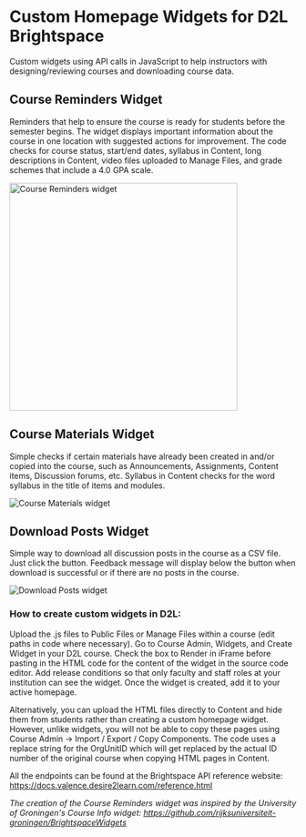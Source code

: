 # Custom Homepage Widgets for D2L Brightspace

Custom widgets using API calls in JavaScript to help instructors with designing/reviewing courses and downloading course data.

## Course Reminders Widget

Reminders that help to ensure the course is ready for students before the semester begins. The widget displays important information about the course in one location with suggested actions for improvement. The code checks for course status, start/end dates, syllabus in Content, long descriptions in Content, video files uploaded to Manage Files, and grade schemes that include a 4.0 GPA scale. 

<img src="https://jenniferlynnwagner.com/img/widgets/reminders-widget.png" width="400" alt="Course Reminders widget">


## Course Materials Widget

Simple checks if certain materials have already been created in and/or copied into the course, such as Announcements, Assignments, Content items, Discussion forums, etc. Syllabus in Content checks for the word syllabus in the title of items and modules.

![Course Materials widget](https://jenniferlynnwagner.com/img/widgets/materials-widget.png)

## Download Posts Widget

Simple way to download all discussion posts in the course as a CSV file. Just click the button. Feedback message will display below the button when download is successful or if there are no posts in the course.

![Download Posts widget](https://jenniferlynnwagner.com/img/widgets/posts-widget.png)

### How to create custom widgets in D2L:

Upload the .js files to Public Files or Manage Files within a course (edit paths in code where necessary). Go to Course Admin, Widgets, and Create Widget in your D2L course. Check the box to Render in iFrame before pasting in the HTML code for the content of the widget in the source code editor. Add release conditions so that only faculty and staff roles at your institution can see the widget. Once the widget is created, add it to your active homepage.

Alternatively, you can upload the HTML files directly to Content and hide them from students rather than creating a custom homepage widget. However, unlike widgets, you will not be able to copy these pages using Course Admin -> Import / Export / Copy Components. The code uses a replace string for the OrgUnitID which will get replaced by the actual ID number of the original course when copying HTML pages in Content.

All the endpoints can be found at the Brightspace API reference website: https://docs.valence.desire2learn.com/reference.html

*The creation of the Course Reminders widget was inspired by the University of Groningen's Course Info widget: https://github.com/rijksuniversiteit-groningen/BrightspaceWidgets*
